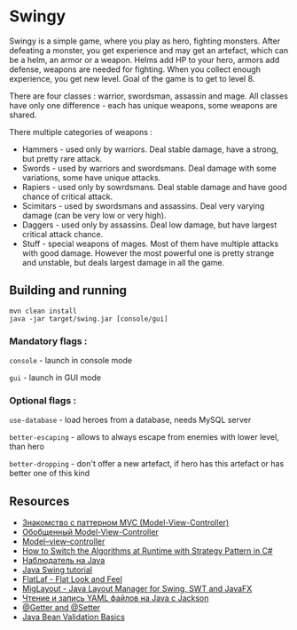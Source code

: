 # Swingy

Swingy is a simple game, where you play as hero, fighting monsters.
After defeating a monster, you get experience and may get an artefact,
which can be a helm, an armor or a weapon. Helms add HP to your hero,
armors add defense, weapons are needed for fighting. When you collect
enough experience, you get new level. Goal of the game is to get to level 8.

There are four classes : warrior, swordsman, assassin and mage.
All classes have only one difference - each has unique weapons, some weapons are shared.

There multiple categories of weapons :
* Hammers - used only by warriors. Deal stable damage, have a strong, but pretty rare attack. 
* Swords - used by warriors and swordsmans. Deal damage with some variations, some have unique attacks.
* Rapiers - used only by sowrdsmans. Deal stable damage and have good chance of critical attack.
* Scimitars - used by swordsmans and assassins. Deal very varying damage (can be very low or very high).
* Daggers - used only by assassins. Deal low damage, but have largest critical attack chance.
* Stuff - special weapons of mages. Most of them have multiple attacks with good damage. However the most
  powerful one is pretty strange and unstable, but deals largest damage in all the game. 


## Building and running

```
mvn clean install
java -jar target/swing.jar [console/gui]
```

### Mandatory flags :

`console` -  launch in console mode

`gui` -  launch in GUI mode

### Optional flags :
`use-database`  -  load heroes from a database, needs MySQL server

`better-escaping` -  allows to always escape from enemies with lower level, than hero

`better-dropping` -  don't offer a new artefact, if hero has this artefact or has better one of this kind

## Resources

* [Знакомство с паттерном MVC (Model-View-Controller)](https://javarush.ru/groups/posts/2536-chastjh-7-znakomstvo-s-patternom-mvc-model-view-controller)
* [Обобщенный Model-View-Controller](https://www.rsdn.org/article/patterns/generic-mvc.xml#EEGAC)
* [Model–view–controller](https://en.wikipedia.org/wiki/Model–view–controller)
* [How to Switch the Algorithms at Runtime with Strategy Pattern in C#](https://medium.com/net-core/how-to-switch-the-algorithms-at-runtime-with-strategy-pattern-in-c-43fec29a1702)
* [Наблюдатель на Java](https://refactoring.guru/ru/design-patterns/observer/java/example)
* [Java Swing tutorial](http://zetcode.com/javaswing/)
* [FlatLaf - Flat Look and Feel](https://www.formdev.com/flatlaf/)
* [MigLayout - Java Layout Manager for Swing, SWT and JavaFX](http://www.miglayout.com)
* [Чтение и запись YAML файлов на Java с Jackson](https://dev-gang.ru/article/cztenie-i-zapis-yaml-failov-na-java-s-jackson-r81jqcddv0/)
* [@Getter and @Setter](https://projectlombok.org/features/GetterSetter)
* [Java Bean Validation Basics](https://www.baeldung.com/javax-validation)
